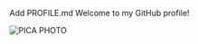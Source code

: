 Add PROFILE.md
Welcome to my GitHub profile!

![PICA PHOTO](https://aokpica.lv/wp-content/uploads/elementor/thumbs/pica-apalaa-p28bulxgitamxfokvsr0p3ped9j6iek1ekapdzcvxc.png)

